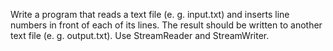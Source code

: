 Write a program that reads a text file (e. g. input.txt) and inserts line numbers in front of each of its lines. The result should be written to another text file (e. g. output.txt). Use StreamReader and StreamWriter.
